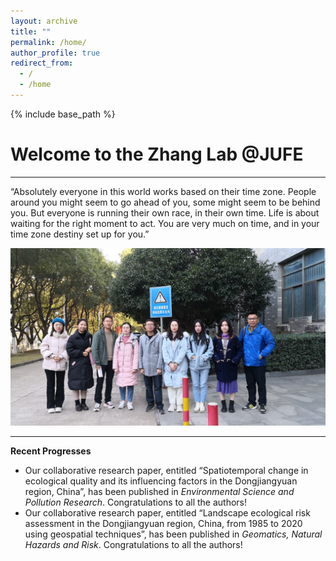 ```yaml
---
layout: archive
title: ""
permalink: /home/
author_profile: true
redirect_from:
  - /
  - /home
---
```


{% include base_path %}
# Welcome to the Zhang Lab @JUFE  
---
“Absolutely everyone in this world works based on their time zone. People around you might seem to go ahead of you, some might seem to be behind you. But everyone is running their own race, in their own time. Life is about waiting for the right moment to act. You are very much on time, and in your time zone destiny set up for you.”

<img src='/images/gallery/Home_1.jpg'>

---
**Recent Progresses** 
* Our collaborative research paper, entitled “Spatiotemporal change in ecological quality and its influencing factors in the Dongjiangyuan region, China”, has been published in _Environmental Science and Pollution Research_. Congratulations to all the authors!  
* Our collaborative research paper, entitled “Landscape ecological risk assessment in the Dongjiangyuan region, China, from 1985 to 2020 using geospatial techniques”, has been published in _Geomatics, Natural Hazards and Risk_. Congratulations to all the authors!
